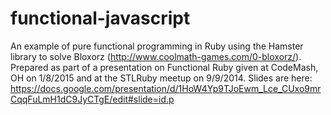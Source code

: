 # functional-javascript
An example of pure functional programming in Ruby using the Hamster library to solve Bloxorz (http://www.coolmath-games.com/0-bloxorz/).  Prepared as part of a presentation on Functional Ruby given at CodeMash, OH on 1/8/2015 and at the STLRuby meetup on 9/9/2014.  Slides are here: https://docs.google.com/presentation/d/1HoW4Yp9TJoEwm_Lce_CUxo9mrCqqFuLmH1dC9JyCTgE/edit#slide=id.p
